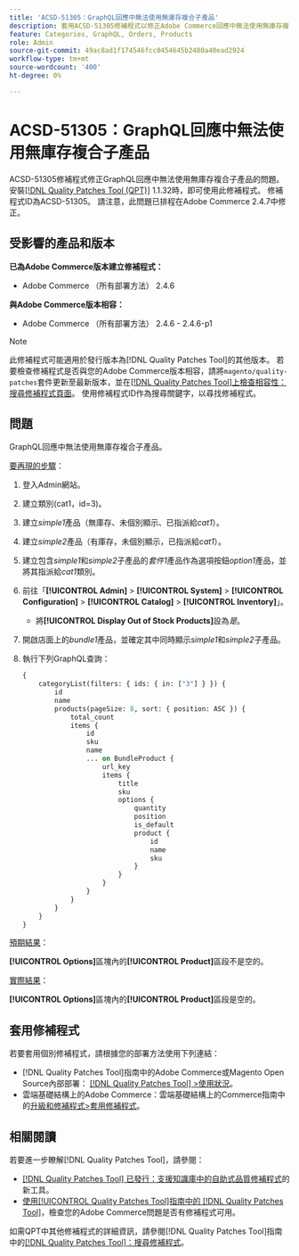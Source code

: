 ```yaml
---
title: 'ACSD-51305：GraphQL回應中無法使用無庫存複合子產品'
description: 套用ACSD-51305修補程式以修正Adobe Commerce回應中無法使用無庫存複合子產品的GraphQL問題。
feature: Categories, GraphQL, Orders, Products
role: Admin
source-git-commit: 49ac8ad1f174546fcc0454645b2480a40ead2924
workflow-type: tm+mt
source-wordcount: '400'
ht-degree: 0%

---
```


# ACSD-51305：GraphQL回應中無法使用無庫存複合子產品

ACSD-51305修補程式修正GraphQL回應中無法使用無庫存複合子產品的問題。 安裝[[!DNL Quality Patches Tool (QPT)]](https://experienceleague.adobe.com/en/docs/commerce-knowledge-base/kb/announcements/commerce-announcements/magento-quality-patches-released-new-tool-to-self-serve-quality-patches) 1.1.32時，即可使用此修補程式。 修補程式ID為ACSD-51305。 請注意，此問題已排程在Adobe Commerce 2.4.7中修正。

## 受影響的產品和版本

**已為Adobe Commerce版本建立修補程式：**

* Adobe Commerce （所有部署方法） 2.4.6

**與Adobe Commerce版本相容：**

* Adobe Commerce （所有部署方法） 2.4.6 - 2.4.6-p1

>[!NOTE]
>
>此修補程式可能適用於發行版本為[!DNL Quality Patches Tool]的其他版本。 若要檢查修補程式是否與您的Adobe Commerce版本相容，請將`magento/quality-patches`套件更新至最新版本，並在[[!DNL Quality Patches Tool]上檢查相容性：搜尋修補程式頁面](https://experienceleague.adobe.com/tools/commerce-quality-patches/index.html)。 使用修補程式ID作為搜尋關鍵字，以尋找修補程式。

## 問題

GraphQL回應中無法使用無庫存複合子產品。

<u>要再現的步驟</u>：

1. 登入Admin網站。
1. 建立類別(cat1，id=3)。
1. 建立&#x200B;*simple1*&#x200B;產品（無庫存、未個別顯示、已指派給&#x200B;*cat1*）。
1. 建立&#x200B;*simple2*&#x200B;產品（有庫存，未個別顯示，已指派給&#x200B;*cat1*）。
1. 建立包含&#x200B;*simple1*&#x200B;和&#x200B;*simple2*&#x200B;子產品的&#x200B;*套件1*&#x200B;產品作為選項按鈕&#x200B;*option1*&#x200B;產品，並將其指派給&#x200B;*cat1*&#x200B;類別。
1. 前往「**[!UICONTROL Admin]** > **[!UICONTROL System]** > **[!UICONTROL Configuration]** > **[!UICONTROL Catalog]** > **[!UICONTROL Inventory]**」。

   * 將&#x200B;**[!UICONTROL Display Out of Stock Products]**&#x200B;設為&#x200B;*是*。

1. 開啟店面上的&#x200B;*bundle1*&#x200B;產品，並確定其中同時顯示&#x200B;*simple1*&#x200B;和&#x200B;*simple2*&#x200B;子產品。
1. 執行下列GraphQL查詢：

   ```GraphQL
   {
       categoryList(filters: { ids: { in: ["3"] } }) {
           id
           name
           products(pageSize: 8, sort: { position: ASC }) {
               total_count
               items {
                   id
                   sku
                   name
                   ... on BundleProduct {
                       url_key
                       items {
                           title
                           sku
                           options {
                               quantity
                               position
                               is_default
                               product {
                                   id
                                   name
                                   sku
                               }
                           }
                       }
                   }
               }
           }
       }
   }
   ```

<u>預期結果</u>：

**[!UICONTROL Options]**&#x200B;區塊內的&#x200B;**[!UICONTROL Product]**&#x200B;區段不是空的。

<u>實際結果</u>：

**[!UICONTROL Options]**&#x200B;區塊內的&#x200B;**[!UICONTROL Product]**&#x200B;區段是空的。

## 套用修補程式

若要套用個別修補程式，請根據您的部署方法使用下列連結：

* [!DNL Quality Patches Tool]指南中的Adobe Commerce或Magento Open Source內部部署： [[!DNL Quality Patches Tool] >使用狀況](https://experienceleague.adobe.com/docs/commerce-operations/tools/quality-patches-tool/usage.html)。
* 雲端基礎結構上的Adobe Commerce：雲端基礎結構上的Commerce指南中的[升級和修補程式>套用修補程式](https://experienceleague.adobe.com/docs/commerce-cloud-service/user-guide/develop/upgrade/apply-patches.html)。

## 相關閱讀

若要進一步瞭解[!DNL Quality Patches Tool]，請參閱：

* [[!DNL Quality Patches Tool] 已發行：支援知識庫中的自助式品質修補程式](https://experienceleague.adobe.com/en/docs/commerce-knowledge-base/kb/announcements/commerce-announcements/magento-quality-patches-released-new-tool-to-self-serve-quality-patches)的新工具。
* [使用[!UICONTROL Quality Patches Tool]指南中的 [!DNL Quality Patches Tool]](/help/tools/quality-patches-tool/patches-available-in-qpt/check-patch-for-magento-issue-with-magento-quality-patches.md)，檢查您的Adobe Commerce問題是否有修補程式可用。


如需QPT中其他修補程式的詳細資訊，請參閱[!DNL Quality Patches Tool]指南中的[[!DNL Quality Patches Tool]：搜尋修補程式](https://experienceleague.adobe.com/tools/commerce-quality-patches/index.html)。
